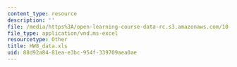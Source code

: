 ```yaml
---
content_type: resource
description: ''
file: /media/https%3A/open-learning-course-data-rc.s3.amazonaws.com/10-34-numerical-methods-applied-to-chemical-engineering-fall-2015/88d92a8481eae3bc954f339709aea0ae_HW8_data.xls
file_type: application/vnd.ms-excel
resourcetype: Other
title: HW8_data.xls
uid: 88d92a84-81ea-e3bc-954f-339709aea0ae
---
```

